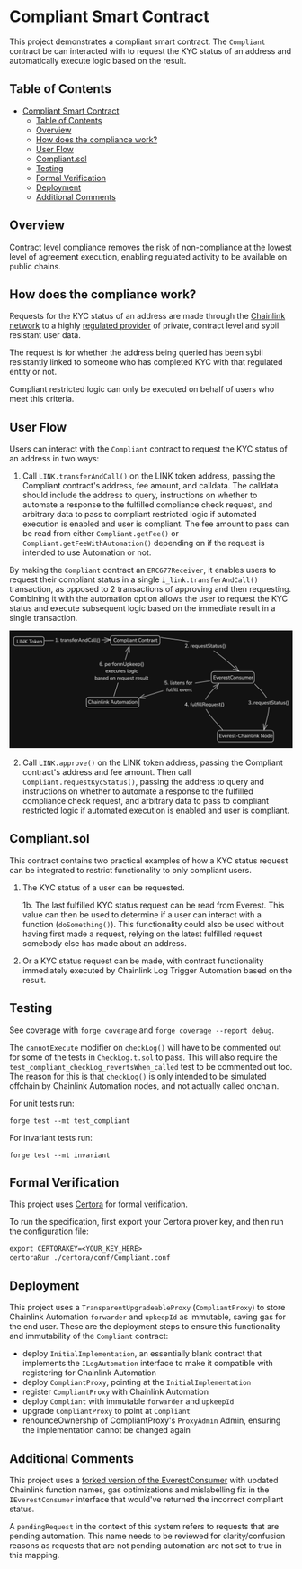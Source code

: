 # Compliant Smart Contract

This project demonstrates a compliant smart contract. The `Compliant` contract be can interacted with to request the KYC status of an address and automatically execute logic based on the result.

## Table of Contents

- [Compliant Smart Contract](#compliant-smart-contract)
  - [Table of Contents](#table-of-contents)
  - [Overview](#overview)
  - [How does the compliance work?](#how-does-the-compliance-work)
  - [User Flow](#user-flow)
  - [Compliant.sol](#compliantsol)
  - [Testing](#testing)
  - [Formal Verification](#formal-verification)
  - [Deployment](#deployment)
  - [Additional Comments](#additional-comments)

## Overview

Contract level compliance removes the risk of non-compliance at the lowest level of agreement execution, enabling regulated activity to be available on public chains.

## How does the compliance work?

Requests for the KYC status of an address are made through the [Chainlink network](https://docs.chain.link/) to a highly [regulated provider](https://developer.everest.org/#chainlink-access-to-everest-oracle) of private, contract level and sybil resistant user data.

The request is for whether the address being queried has been sybil resistantly linked to someone who has completed KYC with that regulated entity or not.

Compliant restricted logic can only be executed on behalf of users who meet this criteria.

## User Flow

Users can interact with the `Compliant` contract to request the KYC status of an address in two ways:

1. Call `LINK.transferAndCall()` on the LINK token address, passing the Compliant contract's address, fee amount, and calldata. The calldata should include the address to query, instructions on whether to automate a response to the fulfilled compliance check request, and arbitrary data to pass to compliant restricted logic if automated execution is enabled and user is compliant. The fee amount to pass can be read from either `Compliant.getFee()` or `Compliant.getFeeWithAutomation()` depending on if the request is intended to use Automation or not.

By making the `Compliant` contract an `ERC677Receiver`, it enables users to request their compliant status in a single `i_link.transferAndCall()` transaction, as opposed to 2 transactions of approving and then requesting. Combining it with the automation option allows the user to request the KYC status and execute subsequent logic based on the immediate result in a single transaction.

![System Architecture](./diagrams/contract-level-compliance.png)

2. Call `LINK.approve()` on the LINK token address, passing the Compliant contract's address and fee amount. Then call `Compliant.requestKycStatus()`, passing the address to query and instructions on whether to automate a response to the fulfilled compliance check request, and arbitrary data to pass to compliant restricted logic if automated execution is enabled and user is compliant.

## Compliant.sol

This contract contains two practical examples of how a KYC status request can be integrated to restrict functionality to only compliant users.

1. The KYC status of a user can be requested.

   1b. The last fulfilled KYC status request can be read from Everest. This value can then be used to determine if a user can interact with a function (`doSomething()`). This functionality could also be used without having first made a request, relying on the latest fulfilled request somebody else has made about an address.

2. Or a KYC status request can be made, with contract functionality immediately executed by Chainlink Log Trigger Automation based on the result.

## Testing

See coverage with `forge coverage` and `forge coverage --report debug`.

The `cannotExecute` modifier on `checkLog()` will have to be commented out for some of the tests in `CheckLog.t.sol` to pass. This will also require the `test_compliant_checkLog_revertsWhen_called` test to be commented out too. The reason for this is that `checkLog()` is only intended to be simulated offchain by Chainlink Automation nodes, and not actually called onchain.

For unit tests run:

```
forge test --mt test_compliant
```

For invariant tests run:

```
forge test --mt invariant
```

## Formal Verification

This project uses [Certora](https://docs.certora.com/en/latest/) for formal verification.

To run the specification, first export your Certora prover key, and then run the configuration file:

```
export CERTORAKEY=<YOUR_KEY_HERE>
certoraRun ./certora/conf/Compliant.conf
```

## Deployment

This project uses a `TransparentUpgradeableProxy` (`CompliantProxy`) to store Chainlink Automation `forwarder` and `upkeepId` as immutable, saving gas for the end user. These are the deployment steps to ensure this functionality and immutability of the `Compliant` contract:

- deploy `InitialImplementation`, an essentially blank contract that implements the `ILogAutomation` interface to make it compatible with registering for Chainlink Automation
- deploy `CompliantProxy`, pointing at the `InitialImplementation`
- register `CompliantProxy` with Chainlink Automation
- deploy `Compliant` with immutable `forwarder` and `upkeepId`
- upgrade `CompliantProxy` to point at `Compliant`
- renounceOwnership of CompliantProxy's `ProxyAdmin` Admin, ensuring the implementation cannot be changed again

## Additional Comments

This project uses a [forked version of the EverestConsumer](https://github.com/palmcivet7/everest-chainlink-consumer) with updated Chainlink function names, gas optimizations and mislabelling fix in the `IEverestConsumer` interface that would've returned the incorrect compliant status.

A `pendingRequest` in the context of this system refers to requests that are pending automation. This name needs to be reviewed for clarity/confusion reasons as requests that are not pending automation are not set to true in this mapping.
